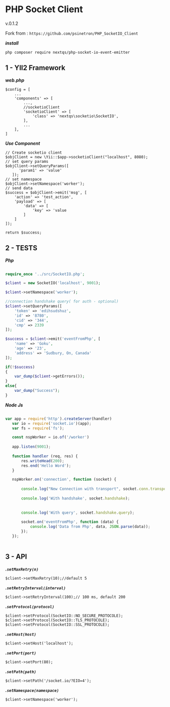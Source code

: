 PHP Socket Client 
=================
v.0.1.2

Fork from : ```https://github.com/psinetron/PHP_SocketIO_Client```


***install***


```
php composer require nextqs/php-socket-io-event-emitter
```

**1 - YII2 Framework**
   -------------

***web.php***
```
$config = [
    ...
    'components' => [
        ...,
        //socketioClient
        'socketioClient' => [
            'class' => 'nextqs\socketio\SocketIO',
        ],
        ...
    ],
]

```
***Use Component***
```
// Create socketio client
$objClient = new \Yii::$app->socketioClient("localhost", 8080);
// set query params
$objClient->setQueryParams([
      'param1' => 'value'
   ]);
// set namespace
$objClient->setNamespace('worker');
// send data
$success = $objClient->emit('msg', [
    'action' => 'test_action',
    'payload' => [
        'data' => [
            'key' => 'value
        ]
    ]
]);

return $success;
```

   **2 - TESTS**
   -------------

***Php***
```php

require_once '../src/SocketIO.php';

$client = new SocketIO('localhost', 9001);

$client->setNamespace('worker');

//connection handshake query( for auth - optional)
$client->setQueryParams([
    'token' => 'edihsudshuz',
    'id' => '8780',
    'cid' => '344',
    'cmp' => 2339
]);

$success = $client->emit('eventFromPhp', [
    'name' => 'Goku',
    'age' => '23',
    'address' => 'Sudbury, On, Canada'
]);

if(!$success)
{
    var_dump($client->getErrors());
}
else{
    var_dump("Success");
}

```

***Node Js***


```js

var app = require('http').createServer(handler)
   var io = require('socket.io')(app);
   var fs = require('fs');

   const nspWorker = io.of('/worker')
   
   app.listen(9001);
   
   function handler (req, res) {
       res.writeHead(200);
       res.end('Hello Word');
   }

   nspWorker.on('connection', function (socket) {
   
       console.log("New Connection with transport", socket.conn.transport.name);
   
       console.log('With handshake', socket.handshake);
   
   
       console.log('With query', socket.handshake.query);
   
       socket.on('eventFromPhp', function (data) {
           console.log('Data from Php', data, JSON.parse(data));
       });
   });
   
```
   
   **3 - API**
   -------------
***.```setMaxRetry(n)```***
```
$client->setMaxRetry(10);//default 5
```

***.```setRetryInterval(interval)```***
```
$client->setRetryInterval(100);// 100 ms, default 200
```


***.```setProtocol(protocol)```***
```
$client->setProtocol(SocketIO::NO_SECURE_PROTOCOLE);
$client->setProtocol(SocketIO::TLS_PROTOCOLE);
$client->setProtocol(SocketIO::SSL_PROTOCOLE);
```

***.```setHost(host)```***
```
$client->setHost('localhost');
```

***.```setPort(port)```***
```
$client->setPort(80);
```

***.```setPath(path)```***
```
$client->setPath('/socket.io/?EIO=4');
```

***.```setNamespace(namespace)```***
```
$client->setNamespace('worker');
```

